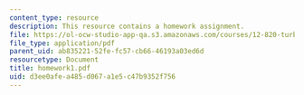 ```yaml
---
content_type: resource
description: This resource contains a homework assignment.
file: https://ol-ocw-studio-app-qa.s3.amazonaws.com/courses/12-820-turbulence-in-the-ocean-and-atmosphere-spring-2006/d3ee0afea485d067a1e5c47b9352f756_homework1.pdf
file_type: application/pdf
parent_uid: ab835221-52fe-fc57-cb66-46193a03ed6d
resourcetype: Document
title: homework1.pdf
uid: d3ee0afe-a485-d067-a1e5-c47b9352f756
---
```

